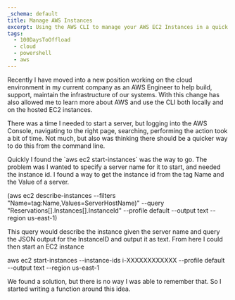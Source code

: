```yaml
---
_schema: default
title: Manage AWS Instances
excerpt: Using the AWS CLI to manage your AWS EC2 Instances in a quick and easy way
tags:
  - 100DaysToOffload
  - cloud
  - powershell
  - aws
---
```

Recently I have moved into a new position working on the cloud environment in my current company as an AWS Engineer to help build, support, maintain the infrastructure of our systems. With this change has also allowed me to learn more about AWS and use the CLI both locally and on the hosted EC2 instances.

There was a time I needed to start a server, but logging into the AWS Console, navigating to the right page, searching, performing the action took a bit of time. Not much, but also was thinking there should be a quicker way to do this from the command line.

Quickly I found the \`aws ec2 start-instances\` was the way to go. The problem was I wanted to specify a server name for it to start, and needed the instance id. I found a way to get the instance id from the tag Name and the Value of a server.

(aws ec2 describe-instances --filters "Name=tag:Name,Values=ServerHostName)" --query "Reservations\[\].Instances\[\].InstanceId" --profile default --output text --region us-east-1)

This query would describe the instance given the server name and query the JSON output for the InstanceID and output it as text. From here I could then start an EC2 instance

aws ec2 start-instances --instance-ids i-XXXXXXXXXXXX --profile default --output text --region us-east-1

We found a solution, but there is no way I was able to remember that. So I started writing a function around this idea.